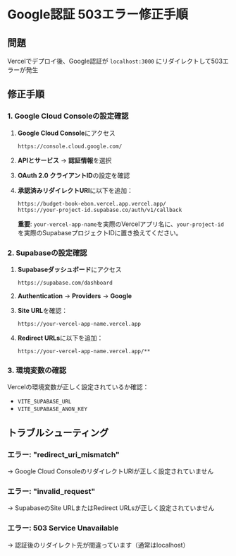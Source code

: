 # Google認証 503エラー修正手順

## 問題
Vercelでデプロイ後、Google認証が `localhost:3000` にリダイレクトして503エラーが発生

## 修正手順

### 1. Google Cloud Consoleの設定確認

1. **Google Cloud Console**にアクセス
   ```
   https://console.cloud.google.com/
   ```

2. **APIとサービス** → **認証情報**を選択

3. **OAuth 2.0 クライアントID**の設定を確認

4. **承認済みリダイレクトURI**に以下を追加：
   ```
   https://budget-book-ebon.vercel.app.vercel.app/
   https://your-project-id.supabase.co/auth/v1/callback
   ```
   
   **重要**: `your-vercel-app-name`を実際のVercelアプリ名に、`your-project-id`を実際のSupabaseプロジェクトIDに置き換えてください。

### 2. Supabaseの設定確認

1. **Supabaseダッシュボード**にアクセス
   ```
   https://supabase.com/dashboard
   ```

2. **Authentication** → **Providers** → **Google**

3. **Site URL**を確認：
   ```
   https://your-vercel-app-name.vercel.app
   ```

4. **Redirect URLs**に以下を追加：
   ```
   https://your-vercel-app-name.vercel.app/**
   ```

### 3. 環境変数の確認

Vercelの環境変数が正しく設定されているか確認：
- `VITE_SUPABASE_URL`
- `VITE_SUPABASE_ANON_KEY`

## トラブルシューティング

### エラー: "redirect_uri_mismatch"
→ Google Cloud ConsoleのリダイレクトURIが正しく設定されていません

### エラー: "invalid_request" 
→ SupabaseのSite URLまたはRedirect URLsが正しく設定されていません

### エラー: 503 Service Unavailable
→ 認証後のリダイレクト先が間違っています（通常はlocalhost）